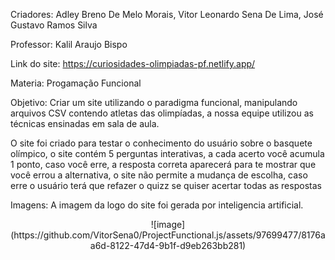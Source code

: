 Criadores: Adley Breno De Melo Morais, Vitor Leonardo Sena De Lima, José Gustavo Ramos Silva

Professor: Kalil Araujo Bispo 

Link do site: https://curiosidades-olimpiadas-pf.netlify.app/

Materia: Progamação Funcional

Objetivo: Criar um site utilizando o paradigma funcional, manipulando arquivos CSV contendo atletas das olimpíadas, a nossa equipe utilizou as técnicas ensinadas em sala de aula.

O site foi criado para testar o conhecimento do usuário sobre o basquete olímpico, o site contém 5 perguntas interativas, a cada acerto você acumula 1 ponto, caso você erre, a resposta correta aparecerá para te mostrar que você errou a alternativa, o site não permite a mudança de escolha, caso erre o usuário terá que refazer o quizz se quiser acertar todas as respostas

Imagens: A imagem da logo do site foi gerada por inteligencia artificial.


<div align="center">
  ![image](https://github.com/VitorSena0/ProjectFunctional.js/assets/97699477/8176aa6d-8122-47d4-9b1f-d9eb263bb281)

  
</div>
